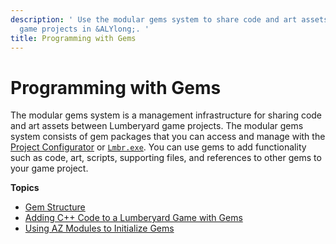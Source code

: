 ```yaml
---
description: ' Use the modular gems system to share code and art assets between your
  game projects in &ALYlong;. '
title: Programming with Gems
---
```

# Programming with Gems<a name="gems-system"></a>

The modular gems system is a management infrastructure for sharing code and art assets between Lumberyard game projects\. The modular gems system consists of gem packages that you can access and manage with the [Project Configurator](/docs/userguide/configurator/intro.md) or [`Lmbr.exe`](/docs/userguide/lmbr-exe.md)\. You can use gems to add functionality such as code, art, scripts, supporting files, and references to other gems to your game project\.

**Topics**
+ [Gem Structure](/docs/userguide/gems/structure.md)
+ [Adding C\+\+ Code to a Lumberyard Game with Gems](/docs/userguide/components/entity-system-pg-gems-code.md)
+ [Using AZ Modules to Initialize Gems](/docs/userguide/modules/s-intro.md)